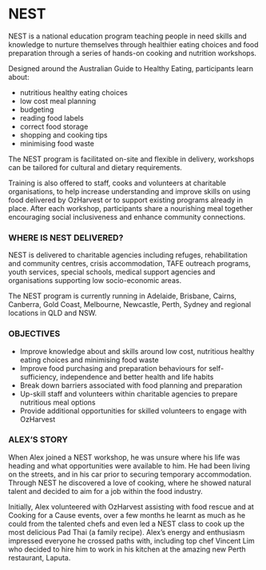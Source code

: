 # NEST

NEST is a national education program teaching people in need skills and knowledge to nurture themselves through healthier eating choices and food preparation through a series of hands-on cooking and nutrition workshops.

Designed around the Australian Guide to Healthy Eating, participants learn about:

* nutritious healthy eating choices
* low cost meal planning
* budgeting
* reading food labels
* correct food storage
* shopping and cooking tips
* minimising food waste

The NEST program is facilitated on-site and flexible in delivery, workshops can be tailored for cultural and dietary requirements.

Training is also offered to staff, cooks and volunteers at charitable organisations, to help increase understanding and improve skills on using food delivered by OzHarvest or to support existing programs already in place. After each workshop, participants share a nourishing meal together encouraging social inclusiveness and enhance community connections.



### WHERE IS NEST DELIVERED?

NEST is delivered to charitable agencies including refuges, rehabilitation and community centres, crisis accommodation, TAFE outreach programs, youth services, special schools, medical support agencies and organisations supporting low socio-economic areas.

The NEST program is currently running in Adelaide, Brisbane, Cairns, Canberra, Gold Coast, Melbourne, Newcastle, Perth, Sydney and regional locations in QLD and NSW.

### OBJECTIVES

* Improve knowledge about and skills around low cost, nutritious healthy eating choices and minimising food waste
* Improve food purchasing and preparation behaviours for self-sufficiency, independence and better health and life habits
* Break down barriers associated with food planning and preparation
* Up-skill staff and volunteers within charitable agencies to prepare nutritious meal options
* Provide additional opportunities for skilled volunteers to engage with OzHarvest

### **ALEX’S STORY**

When Alex joined a NEST workshop, he was unsure where his life was heading and what opportunities were available to him. He had been living on the streets, and in his car prior to securing temporary accommodation. Through NEST he discovered a love of cooking, where he showed natural talent and decided to aim for a job within the food industry.

Initially, Alex volunteered with OzHarvest assisting with food rescue and at Cooking for a Cause events, over a few months he learnt as much as he could from the talented chefs and even led a NEST class to cook up the most delicious Pad Thai \(a family recipe\). Alex’s energy and enthusiasm impressed everyone he crossed paths with, including top chef Vincent Lim who decided to hire him to work in his kitchen at the amazing new Perth restaurant, Laputa.



